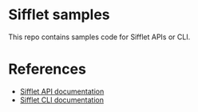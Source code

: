 # Sifflet samples

This repo contains samples code for Sifflet APIs or CLI.

# References

- [Sifflet API documentation](https://docs.siffletdata.com/reference)
- [Sifflet CLI documentation](https://docs.siffletdata.com/docs/cli-command-line-interface)